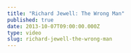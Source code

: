 ```yaml
---
title: "Richard Jewell: The Wrong Man"
published: true
date: 2013-10-07T09:00:00.000Z
type: video
slug: richard-jewell-the-wrong-man
---
```

